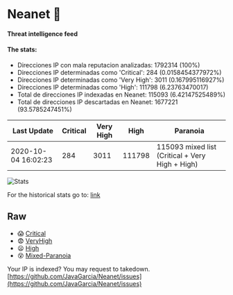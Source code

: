 # Neanet :hocho:
#### Threat intelligence feed
#### The stats:

- Direcciones IP con mala reputacion analizadas: 1792314 (100%)
- Direcciones IP determinadas como 'Critical':  284 (0.0158454377972%)
- Direcciones IP determinadas como 'Very High':  3011 (0.167995116927%)
- Direcciones IP determinadas como 'High':  111798 (6.23763470017)
- Total de direcciones IP indexadas en Neanet:  115093 (6.42147525489%)
- Total de direcciones IP descartadas en Neanet:  1677221 (93.5785247451%)

| Last Update | Critical | Very High | High | Paranoia |
| --- | --- | --- | --- | --- |
| 2020-10-04 16:02:23 | 284 | 3011 | 111798 | 115093 mixed list (Critical + Very High + High)|

![Stats](https://docs.google.com/spreadsheets/d/e/2PACX-1vSnaNMIXVabIpDJjufMlzH7poXnshF3mgd8Is1g9ytUEzVsP5my4Trn8f-xkoLLQ38xpL3HtmUexLo6/pubchart?oid=501124687&format=image)

For the historical stats go to: [link](/stats.csv)
## Raw
- :scream: [Critical](https://raw.githubusercontent.com/JavaGarcia/Neanet/master/blacklists/neanet_critical.txt)
- :fearful: [VeryHigh](https://raw.githubusercontent.com/JavaGarcia/Neanet/master/blacklists/neanet_veryHigh.txtt)
- :frowning: [High](https://raw.githubusercontent.com/JavaGarcia/Neanet/master/blacklists/neanet_high.txt)
- :dizzy_face: [Mixed-Paranoia](https://raw.githubusercontent.com/JavaGarcia/Neanet/master/blacklists/neanet_all.txt)


Your IP is indexed? You may request to takedown. [https://github.com/JavaGarcia/Neanet/issues](https://github.com/JavaGarcia/Neanet/issues)





























































































































































































































































































































































































































































































































































































































































































































































































































































































































































































































































































































































































































































